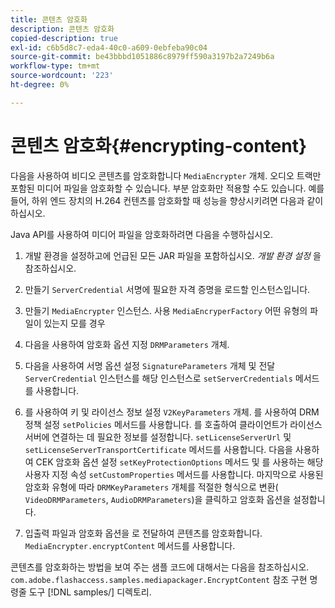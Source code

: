 ```yaml
---
title: 콘텐츠 암호화
description: 콘텐츠 암호화
copied-description: true
exl-id: c6b5d8c7-eda4-40c0-a609-0ebfeba90c04
source-git-commit: be43bbbd1051886c8979ff590a3197b2a7249b6a
workflow-type: tm+mt
source-wordcount: '223'
ht-degree: 0%

---
```


# 콘텐츠 암호화{#encrypting-content}

다음을 사용하여 비디오 콘텐츠를 암호화합니다 `MediaEncrypter` 개체. 오디오 트랙만 포함된 미디어 파일을 암호화할 수 있습니다. 부분 암호화만 적용할 수도 있습니다. 예를 들어, 하위 엔드 장치의 H.264 컨텐츠를 암호화할 때 성능을 향상시키려면 다음과 같이 하십시오.

Java API를 사용하여 미디어 파일을 암호화하려면 다음을 수행하십시오.

1. 개발 환경을 설정하고에 언급된 모든 JAR 파일을 포함하십시오. *개발 환경 설정* 을 참조하십시오.
1. 만들기 `ServerCredential` 서명에 필요한 자격 증명을 로드할 인스턴스입니다.
1. 만들기 `MediaEncrypter` 인스턴스. 사용 `MediaEncryperFactory` 어떤 유형의 파일이 있는지 모를 경우

1. 다음을 사용하여 암호화 옵션 지정 `DRMParameters` 개체.
1. 다음을 사용하여 서명 옵션 설정 `SignatureParameters` 개체 및 전달 `ServerCredential` 인스턴스를 해당 인스턴스로 `setServerCredentials` 메서드를 사용합니다.

1. 를 사용하여 키 및 라이선스 정보 설정 `V2KeyParameters` 개체. 를 사용하여 DRM 정책 설정 `setPolicies` 메서드를 사용합니다. 를 호출하여 클라이언트가 라이선스 서버에 연결하는 데 필요한 정보를 설정합니다. `setLicenseServerUrl` 및 `setLicenseServerTransportCertificate` 메서드를 사용합니다. 다음을 사용하여 CEK 암호화 옵션 설정 `setKeyProtectionOptions` 메서드 및 를 사용하는 해당 사용자 지정 속성 `setCustomProperties` 메서드를 사용합니다. 마지막으로 사용된 암호화 유형에 따라 `DRMKeyParameters` 개체를 적절한 형식으로 변환( `VideoDRMParameters`, `AudioDRMParameters`)을 클릭하고 암호화 옵션을 설정합니다.

1. 입출력 파일과 암호화 옵션을 로 전달하여 콘텐츠를 암호화합니다. `MediaEncrypter.encryptContent` 메서드를 사용합니다.

콘텐츠를 암호화하는 방법을 보여 주는 샘플 코드에 대해서는 다음을 참조하십시오. `com.adobe.flashaccess.samples.mediapackager.EncryptContent` 참조 구현 명령줄 도구 [!DNL samples/] 디렉토리.

